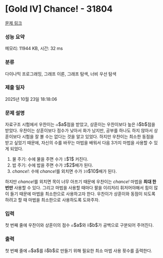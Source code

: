 # [Gold IV] Chance! - 31804 

[문제 링크](https://www.acmicpc.net/problem/31804) 

### 성능 요약

메모리: 11944 KB, 시간: 32 ms

### 분류

다이나믹 프로그래밍, 그래프 이론, 그래프 탐색, 너비 우선 탐색

### 제출 일자

2025년 10월 23일 18:18:06

### 문제 설명

<p>자료구조 시험에서 우찬이는 <mjx-container class="MathJax" jax="CHTML" style="font-size: 109%; position: relative;"><mjx-math class="MJX-TEX" aria-hidden="true"><mjx-mi class="mjx-i"><mjx-c class="mjx-c1D44E TEX-I"></mjx-c></mjx-mi></mjx-math><mjx-assistive-mml unselectable="on" display="inline"><math xmlns="http://www.w3.org/1998/Math/MathML"><mi>a</mi></math></mjx-assistive-mml><span aria-hidden="true" class="no-mathjax mjx-copytext">$a$</span></mjx-container>점을 받았고, 상훈이는 우찬이보다 높은 <mjx-container class="MathJax" jax="CHTML" style="font-size: 109%; position: relative;"><mjx-math class="MJX-TEX" aria-hidden="true"><mjx-mi class="mjx-i"><mjx-c class="mjx-c1D44F TEX-I"></mjx-c></mjx-mi></mjx-math><mjx-assistive-mml unselectable="on" display="inline"><math xmlns="http://www.w3.org/1998/Math/MathML"><mi>b</mi></math></mjx-assistive-mml><span aria-hidden="true" class="no-mathjax mjx-copytext">$b$</span></mjx-container>점을 받았다. 우찬이는 상훈이보다 점수가 낮아서 화가 났지만, 공부를 하나도 하지 않아서 상훈이보다 시험을 잘 볼 수는 없다는 것을 알고 있었다. 하지만 우찬이는 최소한 동점을 받고 싶었기 때문에, 자신의 수를 바꾸는 마법을 배워서 다음 3가지 마법을 사용할 수 있게 되었다.</p>

<ol>
	<li>물 주기: 수에 물을 주면 수가 <mjx-container class="MathJax" jax="CHTML" style="font-size: 109%; position: relative;"><mjx-math class="MJX-TEX" aria-hidden="true"><mjx-mn class="mjx-n"><mjx-c class="mjx-c31"></mjx-c></mjx-mn></mjx-math><mjx-assistive-mml unselectable="on" display="inline"><math xmlns="http://www.w3.org/1998/Math/MathML"><mn>1</mn></math></mjx-assistive-mml><span aria-hidden="true" class="no-mathjax mjx-copytext">$1$</span></mjx-container> 커진다.</li>
	<li>밥 주기: 수에 밥을 주면 수가 <mjx-container class="MathJax" jax="CHTML" style="font-size: 109%; position: relative;"><mjx-math class="MJX-TEX" aria-hidden="true"><mjx-mn class="mjx-n"><mjx-c class="mjx-c32"></mjx-c></mjx-mn></mjx-math><mjx-assistive-mml unselectable="on" display="inline"><math xmlns="http://www.w3.org/1998/Math/MathML"><mn>2</mn></math></mjx-assistive-mml><span aria-hidden="true" class="no-mathjax mjx-copytext">$2$</span></mjx-container>배가 된다.</li>
	<li><em>chance!</em>: 수에 <em>chance!</em>를 외치면 수가 <mjx-container class="MathJax" jax="CHTML" style="font-size: 109%; position: relative;"><mjx-math class="MJX-TEX" aria-hidden="true"><mjx-mn class="mjx-n"><mjx-c class="mjx-c31"></mjx-c><mjx-c class="mjx-c30"></mjx-c></mjx-mn></mjx-math><mjx-assistive-mml unselectable="on" display="inline"><math xmlns="http://www.w3.org/1998/Math/MathML"><mn>10</mn></math></mjx-assistive-mml><span aria-hidden="true" class="no-mathjax mjx-copytext">$10$</span></mjx-container>배가 된다.</li>
</ol>

<p>하지만 <em>chance!</em>를 외치면 목이 너무 아프기 때문에 우찬이는 <em>chance!</em> 마법을 <strong>최대 한 번만</strong> 사용할 수 있다. 그리고 마법을 사용할 때마다 팔을 이리저리 휘저어야해서 힘이 많이 들기 때문에 마법을 최소한으로 사용하고자 한다. 우찬이가 상훈이와 동점이 되도록 하려고 할 때 마법을 최소한으로 사용하도록 도와주자.</p>

### 입력 

 <p>첫 번째 줄에 우찬이와 상훈이의 점수 <mjx-container class="MathJax" jax="CHTML" style="font-size: 109%; position: relative;"><mjx-math class="MJX-TEX" aria-hidden="true"><mjx-mi class="mjx-i"><mjx-c class="mjx-c1D44E TEX-I"></mjx-c></mjx-mi></mjx-math><mjx-assistive-mml unselectable="on" display="inline"><math xmlns="http://www.w3.org/1998/Math/MathML"><mi>a</mi></math></mjx-assistive-mml><span aria-hidden="true" class="no-mathjax mjx-copytext">$a$</span></mjx-container>와 <mjx-container class="MathJax" jax="CHTML" style="font-size: 109%; position: relative;"><mjx-math class="MJX-TEX" aria-hidden="true"><mjx-mi class="mjx-i"><mjx-c class="mjx-c1D44F TEX-I"></mjx-c></mjx-mi></mjx-math><mjx-assistive-mml unselectable="on" display="inline"><math xmlns="http://www.w3.org/1998/Math/MathML"><mi>b</mi></math></mjx-assistive-mml><span aria-hidden="true" class="no-mathjax mjx-copytext">$b$</span></mjx-container>가 공백으로 구분되어 주어진다.</p>

### 출력 

 <p>첫 번째 줄에 <mjx-container class="MathJax" jax="CHTML" style="font-size: 109%; position: relative;"><mjx-math class="MJX-TEX" aria-hidden="true"><mjx-mi class="mjx-i"><mjx-c class="mjx-c1D44E TEX-I"></mjx-c></mjx-mi></mjx-math><mjx-assistive-mml unselectable="on" display="inline"><math xmlns="http://www.w3.org/1998/Math/MathML"><mi>a</mi></math></mjx-assistive-mml><span aria-hidden="true" class="no-mathjax mjx-copytext">$a$</span></mjx-container>를 <mjx-container class="MathJax" jax="CHTML" style="font-size: 109%; position: relative;"><mjx-math class="MJX-TEX" aria-hidden="true"><mjx-mi class="mjx-i"><mjx-c class="mjx-c1D44F TEX-I"></mjx-c></mjx-mi></mjx-math><mjx-assistive-mml unselectable="on" display="inline"><math xmlns="http://www.w3.org/1998/Math/MathML"><mi>b</mi></math></mjx-assistive-mml><span aria-hidden="true" class="no-mathjax mjx-copytext">$b$</span></mjx-container>로 만들기 위해 필요한 최소 마법 사용 횟수를 출력한다.</p>

